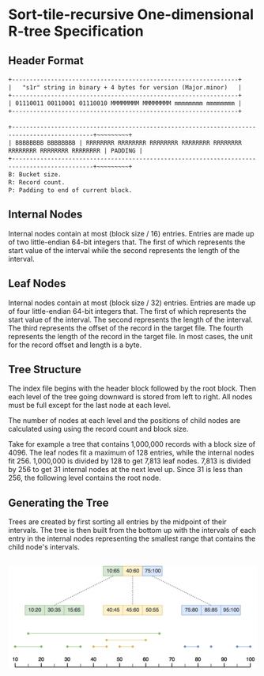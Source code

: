 # Sort-tile-recursive One-dimensional R-tree Specification

## Header Format
```
+----------------------------------------------------------------+
|   "s1r" string in binary + 4 bytes for version (Major.minor)   |
+----------------------------------------------------------------+
| 01110011 00110001 01110010 MMMMMMMM MMMMMMMM mmmmmmmm mmmmmmmm |
+----------------------------------------------------------------+

+---------------------------------------------------------------------------------------------+~~~~~~~~~+
| BBBBBBBB BBBBBBBB | RRRRRRRR RRRRRRRR RRRRRRRR RRRRRRRR RRRRRRRR RRRRRRRR RRRRRRRR RRRRRRRR | PADDING |
+---------------------------------------------------------------------------------------------+~~~~~~~~~+
B: Bucket size.
R: Record count.
P: Padding to end of current block.
```

## Internal Nodes
Internal nodes contain at most (block size / 16) entries. Entries are made up of two little-endian 64-bit integers that. The first of which represents the start value of the interval while the second represents the length of the interval.

## Leaf Nodes
Internal nodes contain at most (block size / 32) entries. Entries are made up of four little-endian 64-bit integers that. The first of which represents the start value of the interval. The second represents the length of the interval. The third represents the offset of the record in the target file. The fourth represents the length of the record in the target file. In most cases, the unit for the record offset and length is a byte.

## Tree Structure
The index file begins with the header block followed by the root block. Then each level of the tree going downward is stored from left to right. All nodes must be full except for the last node at each level.

The number of nodes at each level and the positions of child nodes are calculated using using the record count and block size.

Take for example a tree that contains 1,000,000 records with a block size of 4096. The leaf nodes fit a maximum of 128 entries, while the internal nodes fit 256. 1,000,000 is divided by 128 to get 7,813 leaf nodes. 7,813 is divided by 256 to get 31 internal nodes at the next level up. Since 31 is less than 256, the following level contains the root node.    

## Generating the Tree
Trees are created by first sorting all entries by the midpoint of their intervals. The tree is then built from the bottom up with the intervals of each entry in the internal nodes representing the smallest range that contains the child node's intervals. 

##

![title](s1r_diagram.png)